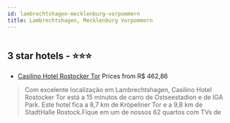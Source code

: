 ```yaml
---
id: lambrechtshagen-mecklenburg-vorpommern
title: Lambrechtshagen, Mecklenburg Vorpommern
---
```


<center><img src="https://i.travelapi.com/hotels/5000000/4570000/4562800/4562762/d4603352_z.jpg" alt="" /></center>


##  3 star hotels - ⭐️⭐️⭐️

-    [Casilino Hotel Rostocker Tor](https://www.hurb.com/br/aud/https://www.hurb.com/br/hotels/lambrechtshagen/casilino-hotel-rostocker-tor-HT-O532?cmp=18055) Prices from R$ 462,86
   > Com excelente localização em Lambrechtshagen, Casilino Hotel Rostocker Tor está a 15 minutos de carro de Ostseestadion e de IGA Park.  Este hotel fica a 8,7 km de Kröpeliner Tor e a 9,8 km de StadtHalle Rostock.Fique em um de nossos 62 quartos com TVs de 
